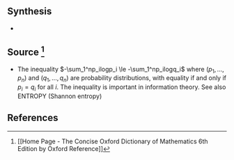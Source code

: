 ## Synthesis
- 
## Source [^1]
- The inequality $-\sum_1^np_ilogp_i \le -\sum_1^np_ilogq_i$ where $(p_1, ..., p_n)$ and $(q_1, ..., q_n)$ are probability distributions, with equality if and only if $p_i = q_i$ for all $i$. The inequality is important in information theory. See also ENTROPY (Shannon entropy)
## References

[^1]: [[Home Page - The Concise Oxford Dictionary of Mathematics 6th Edition by Oxford Reference]]